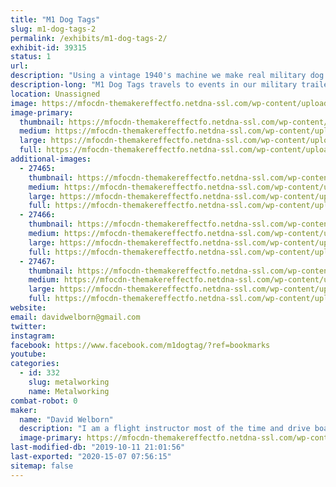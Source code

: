 ```yaml
---
title: "M1 Dog Tags"
slug: m1-dog-tags-2
permalink: /exhibits/m1-dog-tags-2/
exhibit-id: 39315
status: 1
url: 
description: "Using a vintage 1940's machine we make real military dog tags from the WWII through Vietnam time period."
description-long: "M1 Dog Tags travels to events in our military trailer with our 1940's dog tag machine.  We can make REAL vintage dog tags.  Customers can make custom tags with any message they want or recreate a lost or family heirloom dog tag."
location: Unassigned
image: https://mfocdn-themakereffectfo.netdna-ssl.com/wp-content/uploads/2018/09/edited_1468106728427-1024x713.jpg
image-primary:
  thumbnail: https://mfocdn-themakereffectfo.netdna-ssl.com/wp-content/uploads/2018/09/edited_1468106728427-150x150.jpg
  medium: https://mfocdn-themakereffectfo.netdna-ssl.com/wp-content/uploads/2018/09/edited_1468106728427-300x209.jpg
  large: https://mfocdn-themakereffectfo.netdna-ssl.com/wp-content/uploads/2018/09/edited_1468106728427-1024x713.jpg
  full: https://mfocdn-themakereffectfo.netdna-ssl.com/wp-content/uploads/2018/09/edited_1468106728427.jpg
additional-images:
  - 27465:
    thumbnail: https://mfocdn-themakereffectfo.netdna-ssl.com/wp-content/uploads/2018/09/20161015_101148-1-150x150.jpg
    medium: https://mfocdn-themakereffectfo.netdna-ssl.com/wp-content/uploads/2018/09/20161015_101148-1-300x169.jpg
    large: https://mfocdn-themakereffectfo.netdna-ssl.com/wp-content/uploads/2018/09/20161015_101148-1-1024x576.jpg
    full: https://mfocdn-themakereffectfo.netdna-ssl.com/wp-content/uploads/2018/09/20161015_101148-1.jpg
  - 27466:
    thumbnail: https://mfocdn-themakereffectfo.netdna-ssl.com/wp-content/uploads/2018/09/IMG_3366-150x150.jpg
    medium: https://mfocdn-themakereffectfo.netdna-ssl.com/wp-content/uploads/2018/09/IMG_3366-300x225.jpg
    large: https://mfocdn-themakereffectfo.netdna-ssl.com/wp-content/uploads/2018/09/IMG_3366-1024x768.jpg
    full: https://mfocdn-themakereffectfo.netdna-ssl.com/wp-content/uploads/2018/09/IMG_3366.jpg
  - 27467:
    thumbnail: https://mfocdn-themakereffectfo.netdna-ssl.com/wp-content/uploads/2018/09/20160511_061749-1-150x150.jpg
    medium: https://mfocdn-themakereffectfo.netdna-ssl.com/wp-content/uploads/2018/09/20160511_061749-1-169x300.jpg
    large: https://mfocdn-themakereffectfo.netdna-ssl.com/wp-content/uploads/2018/09/20160511_061749-1-576x1024.jpg
    full: https://mfocdn-themakereffectfo.netdna-ssl.com/wp-content/uploads/2018/09/20160511_061749-1.jpg
website: 
email: davidwelborn@gmail.com
twitter: 
instagram: 
facebook: https://www.facebook.com/m1dogtag/?ref=bookmarks
youtube: 
categories:
  - id: 332
    slug: metalworking
    name: Metalworking
combat-robot: 0
maker:
  name: "David Welborn"
  description: "I am a flight instructor most of the time and drive boats at Disney part time. On weekends we like to bring the military trailer out to fun events and make vintage dog tags with any message the customer wants.  Is great to get out there and meet people and honor our military."
  image-primary: https://mfocdn-themakereffectfo.netdna-ssl.com/wp-content/uploads/2018/09/20161015_101148-300x169.jpg
last-modified-db: "2019-10-11 21:01:56"
last-exported: "2020-15-07 07:56:15"
sitemap: false
---
```

